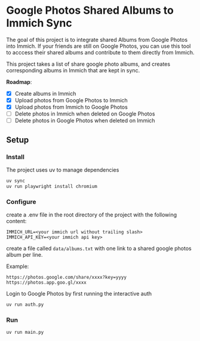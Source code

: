 # Google Photos Shared Albums to Immich Sync

The goal of this project is to integrate shared Albums from Google Photos into Immich.
If your friends are still on Google Photos, you can use this tool to acccess their shared albums and contribute to them directly from Immich.

This project takes a list of share google photo albums, and creates corresponding albums in Immich that are kept in sync.

**Roadmap**:
- [x] Create albums in Immich
- [x] Upload photos from Google Photos to Immich
- [x] Upload photos from Immich to Google Photos
- [ ] Delete photos in Immich when deleted on Google Photos
- [ ] Delete photos in Google Photos when deleted on Immich

## Setup

### Install
The project uses uv to manage dependencies

```bash
uv sync
uv run playwright install chromium
```

### Configure
create a .env file in the root directory of the project with the following content:

```
IMMICH_URL=<your immich url without trailing slash>
IMMICH_API_KEY=<your immich api key>
```

create a file called `data/albums.txt` with one link to a shared google photos album per line.

Example:
```
https://photos.google.com/share/xxxx?key=yyyy
https://photos.app.goo.gl/xxxx
```

Login to Google Photos by first running the interactive auth
```bash
uv run auth.py
```

### Run
```bash
uv run main.py
```